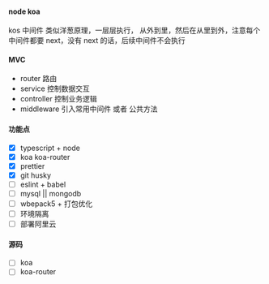 #### node koa

kos 中间件 类似洋葱原理，一层层执行， 从外到里，然后在从里到外，注意每个中间件都要 next，没有 next 的话，后续中间件不会执行

#### MVC

- router 路由
- service 控制数据交互
- controller 控制业务逻辑
- middleware 引入常用中间件 或者 公共方法

#### 功能点

- [x] typescript + node
- [x] koa koa-router
- [x] prettier
- [x] git husky
- [ ] eslint + babel
- [ ] mysql || mongodb
- [ ] wbepack5 + 打包优化
- [ ] 环境隔离
- [ ] 部署阿里云

#### 源码

- [ ] koa
- [ ] koa-router
